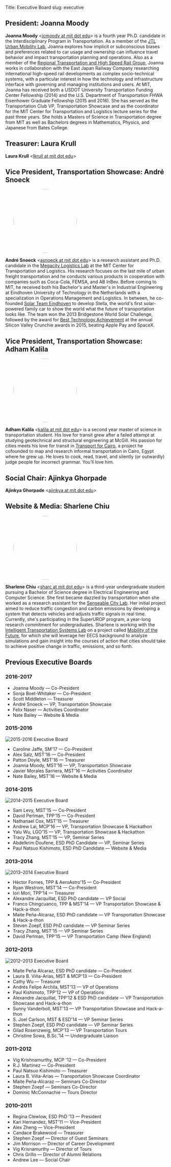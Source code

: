 Title: Executive Board
slug: executive


## President: Joanna Moody

**Joanna Moody** <[jcmoody at mit dot edu](mailto:jcmoody@MIT.EDU)> is a fourth year Ph.D. candidate in the Interdisciplinary Program in Transportation. As a member of the <a href="https://mobility.mit.edu" target="_blank">JTL Urban Mobility Lab</a>, Joanna explores how implicit or subconscious biases and preferences related to car usage and ownership can influence travel behavior and impact transportation planning and operations. Also as a member of the <a href="http://web.mit.edu/hsr-group/" target="_blank">Regional Transportation and High Speed Rail Group</a>, Joanna works in collaboration with the East Japan Railway Company researching international high-speed rail developments as complex socio-technical systems, with a particular interest in how the technology and infrastructure interface with governing and managing institutions and users. At MIT, Joanna has received both a USDOT University Transportation Funding Center Fellowship (2014) and the U.S. Department of Transportation FHWA Eisenhower Graduate Fellowship (2015 and 2016). She has served as the Transportation Club VP, Transportation Showcase and as the coordinator for the MIT Center for Transportation and Logistics lecture series for the past three years. She holds a Masters of Science in Transportation degree from MIT as well as Bachelors degrees in Mathematics, Physics, and Japanese from Bates College.

## Treasurer: Laura Krull

**Laura Krull** <[lkrull at mit dot edu](mailto:lkrull@MIT.EDU)>

## Vice President, Transportation Showcase: André Snoeck
<img class="exec_pic" style="object-fit: cover; width: 200px; height: 200px; border-radius: 50%; margin-left: 5%;" src="/image/board/17-18/Andre_Snoeck.jpg">

**André Snoeck** <[asnoeck at mit dot edu](mailto:asnoeck@MIT.EDU)> is a research assistant and Ph.D. candidate in the <a href="http://megacitylab.mit.edu" target="_blank">Megacity Logistics Lab</a> at the MIT Center for Transportation and Logistics. His research focuses on the last mile of urban freight transportation and he conducts various products in cooperation with companies such as Coca-Cola, FEMSA, and AB InBev. Before coming to MIT, he received both his Bachelor's and Master's in Industrial Engineering at Eindhoven University of Technology in the Netherlands with a specialization in Operations Management and Logistics. In between, he co-founded <a href="http://www.solarteameindhoven.nl/">Solar Team Eindhoven</a> to develop Stella, the world's first solar-powered family car to show the world what the future of transportation looks like. The team won the 2013 Bridgestone World Solar Challenge, followed by the award for <a href="https://techcrunch.com/events/8th-annual-crunchies-awards/winners/" target="_blank">Best Technology Achievement</a> at the annual Silicon Valley Crunchie awards in 2015, beating Apple Pay and SpaceX.

## Vice President, Transportation Showcase: Adham Kalila
<img class="exec_pic" style="object-fit: cover; width: 200px; height: 200px; border-radius: 50%; margin-left: 5%;" src="/image/board/17-18/Adham_Kalila.jpeg">

**Adham Kalila** <[kalila at mit dot edu](mailto:kalila@@MIT.EDU)> is a second year master of science in transportation student. His love for transit grew after a failed attempt at studying geotechnical and structural engineering at McGill. His passion for cities meets his love for transit in <a href="http://transportforcairo.com/" target="_blank">Transport for Cairo</a>, a project he cofounded to map and research informal transportation in Cairo, Egypt where he grew up. He loves to cook, read, travel, and silently (or outwardly) judge people for incorrect grammar. You’ll love him. 

## Social Chair: Ajinkya Ghorpade

**Ajinkya Ghorpade** <[ajinkya at mit dot edu](mailto:ajinkya@MIT.EDU)>

## Website & Media: Sharlene Chiu
<img class="exec_pic" style="object-fit: cover; width: 200px; height: 200px; border-radius: 50%; margin-left: 5%;" src="/image/board/17-18/Sharlene_Chiu.jpg">

**Sharlene Chiu** <[sharc at mit dot edu](mailto:sharc@MIT.EDU)> is a third-year undergraduate student pursuing a Bachelor of Science degree in Electrical Engineering and Computer Science. She first became dazzled by transportation when she worked as a research assistant for the <a href="http://senseable.mit.edu" target="_blank">Senseable City Lab</a>. Her initial project aimed to reduce traffic congestion and carbon emissions by developing a system that detects vehicles and adjusts traffic signals in real time. Currently, she's participating in the SuperUROP program, a year-long research commitment for undergraduates. Sharlene is working with the <a href="https://its.mit.edu" target="_blank">Intelligent Transportation Systems Lab</a> on a project called <a href="https://its.mit.edu/mobility-future" target="_blank">Mobility of the Future</a>, for which she will leverage her EECS background to analyze simulations and gain insight into the courses of action that cities should take to achieve positive change in traffic, emissions, and so forth.

## Previous Executive Boards

### 2016-2017

- Joanna Moody — Co-President
- Sonja Boet-Whitaker — Co-President
- Scott Middleton — Treasurer
- André Snoeck — VP, Transportation Showcase
- Felix Naser — Activities Coordinator
- Nate Bailey — Website & Media

### 2015-2016
![2015-2016 Executive Board](/image/board/2015-2016.jpg)

- Caroline Jaffe, SM'17 — Co-President
- Alex Salz, MST'16 — Co-President
- Patton Doyle, MST'16 — Treasurer
- Joanna Moody, MST'16 — VP, Transportation Showcase
- Javier Morales Sarriera, MST'16 — Activities Coordinator
- Nate Bailey, MST'16 — Website & Media

### 2014-2015
![2014-2015 Executive Board](/image/board/2014-2015.jpg)

- Sam Levy, MST'15 — Co-President
- David Perlman, TPP'15 — Co-President
- Nathanael Cox, MST'15 — Treasurer
- Andrew Lai, MCP'16 — VP, Transportation Showcase & Hackathon
- Yalu Wu, LGO'15 — VP, Transportation Showcase & Hackathon
- Tracy Zhang, MST'15 — VP, Seminar Series
- Abdelkrim Doufene, ESD PhD Candidate — VP, Seminar Series
- Paul Natsuo Kishimoto, ESD PhD Candidate — Website & Media

### 2013–2014
![2013–2014 Executive Board](/image/board/2013-2014.jpg)

- Hèctor Fornes, TPP & AeroAstro'15 — Co-President
- Ryan Westrom, MST'14 — Co-President
- Iori Mori, TPP'14 — Treasurer
- Alexandre Jacquillat, ESD PhD candidate — VP Social
- Franco Chingcuanco, TPP & MST'14 — VP Transportation Showcase & Hack-a-thon
- Maite Peña-Alcaraz, ESD PhD candidate — VP Transportation Showcase & Hack-a-thon
- Steven Zoepf, ESD PhD candidate — VP Seminar Series
- Tracy Zhang, MST'15 — VP Seminar Series
- David Perlman, TPP'15 — VP Transportation Camp (New England)

### 2012–2013
![2012–2013 Executive Board](/image/board/2012-2013.png)

- Maite Peña Alcaraz, ESD PhD candidate — Co-President
- Laura B. Viña-Arias, MST & MCP'13 — Co-President
- Cathy Wu — Treasurer
- Andrés Felipe Archila, MST'13 — VP of Operations
- Paul Kishimoto, TPP'12 — VP of Operations
- Alexandre Jacquillat, TPP'12 & ESD PhD candidate — VP Transportation Showcase and Hack-a-thon
- Sunny Vanderboll, MST'13 — VP Transportation Showcase and Hack-a-thon
- S. Joel Carlson, MST & ESD'14 — VP Seminar Series
- Stephen Zoepf, ESD PhD candidate — VP Seminar Series
- Gilad Rosenzweig, MCP'13 — VP Transportation Tours
- Christine Sowa, B.Sc.'14 — Undergraduate Liaison

### 2011–2012
- Vig Krishnamurthy, MCP '12 — Co-President
- R.J. Martinez — Co-President
- Paul Natsuo Kishimoto — Treasurer
- Laura B. Viña-Arias — Transportation Showcase Coordinator
- Maite Peña-Alcaraz — Seminars Co-Director
- Stephen Zoepf — Seminars Co-Director
- Dominic McConnachie — Tours Director

### 2010–2011
- Regina Clewlow, ESD PhD '13 — President
- Kari Hernandez, MST'11 — Vice-President
- Alex Zheng — Vice-President
- Candace Brakewood — Treasurer
- Stephen Zoepf — Director of Guest Seminars
- Jim Morrison — Director of Career Development
- Vig Krisnamurthy — Director of Tours
- Chris Grillo — Director of Alumni Relations
- Andrew Lee — Social Chair
